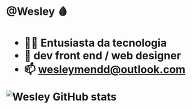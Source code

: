 <h1>@Wesley 🩸 <h1> 

- 👩‍💻 Entusiasta da tecnologia 
- 👾 dev front end / web designer 
- 📫 wesleymendd@outlook.com

![Wesley GitHub stats](https://github-readme-stats.vercel.app/api?username=ttkwesley&show_icons=true&theme=highcontrast)


